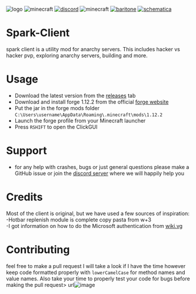 ![logo](https://github.com/wallhacks0/Spark-Client/blob/master/src/main/resources/spark-banner.png?raw=true)
![minecraft](https://img.shields.io/badge/Minecraft-1.12.2-blue)
[![discord](https://img.shields.io/badge/Discord-Invite-8080c0)](https://discord.gg/7ZbN7JMgS3)
![minecraft](https://img.shields.io/badge/Key--bind-Right--shift-purple)
[![baritone](https://img.shields.io/badge/Baritone-v1.2.15-yellow)](https://github.com/cabaletta/baritone)
[![schematica](https://img.shields.io/badge/Schematica-1.8.0.169-green)](https://github.com/Lunatrius/Schematica)

# Spark-Client
spark client is a utility mod for anarchy servers. This includes hacker vs hacker pvp, exploring anarchy servers, building and more.

# Usage
- Download the latest version from the [releases](https://github.com/wallhacks0/spark-client/releases/) tab
- Download and install forge 1.12.2 from the official [forge website](https://files.minecraftforge.net/net/minecraftforge/forge/index_1.12.2.html)
- Put the jar in the forge mods folder `C:\Users\username\AppData\Roaming\.minecraft\mods\1.12.2`
- Launch the forge profile from your Minecraft launcher
- Press `RSHIFT` to open the ClickGUI

# Support
- for any help with crashes, bugs or just general questions please make a GitHub issue or join the [discord server](https://discord.gg/7ZbN7JMgS3) where we will happily help you

# Credits
Most of the client is original, but we have used a few sources of inspiration:<br>
-Hotbar replenish module is complete copy pasta from w+3 <br>
-I got information on how to do the Microsoft authentication from [wiki.vg](https://wiki.vg/Microsoft_Authentication_Scheme) <br>

# Contributing
feel free to make a pull request I will take a look if I have the time however keep code formatted properly with `lowerCamelCase` for method names and value names. Also take your time to properly test your code for bugs before making the pull request>
url![image](https://user-images.githubusercontent.com/69912957/153882908-6766df65-a19b-4a1f-8ed2-ed8dbb1cf710.png)
